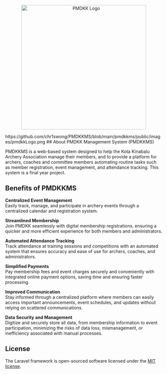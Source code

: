 <p align="center">
    <a href="#" target="_blank">
        <img src="images/pmdkkLogo.png](https://github.com/chr1swong/PMDKKMS/blob/main/pmdkkms/public/images/pmdkkLogo.png" width="400" alt="PMDKK Logo">
    </a>
</p>
https://github.com/chr1swong/PMDKKMS/blob/main/pmdkkms/public/images/pmdkkLogo.png
## About PMDKK Management System (PMDKKMS)

PMDKKMS is a web-based system designed to help the Kota Kinabalu Archery Association manage their members, and to provide a platform for archers, coaches and committee members automating routine tasks such as member registration, event management, and attendance tracking. This system is a final year project.

## Benefits of PMDKKMS

**Centralized Event Management**  
Easily track, manage, and participate in archery events through a centralized calendar and registration system.

**Streamlined Membership**  
Join PMDKK seamlessly with digital membership registrations, ensuring a quicker and more efficient experience for both members and administrators.

**Automated Attendance Tracking**  
Track attendance at training sessions and competitions with an automated system that ensures accuracy and ease of use for archers, coaches, and administrators.

**Simplified Payments**  
Pay membership fees and event charges securely and conveniently with integrated online payment options, saving time and ensuring faster processing.

**Improved Communication**  
Stay informed through a centralized platform where members can easily access important announcements, event schedules, and updates without relying on scattered communications.

**Data Security and Management**  
Digitize and securely store all data, from membership information to event participation, minimizing the risks of data loss, mismanagement, or inefficiency associated with manual processes.

## License

The Laravel framework is open-sourced software licensed under the [MIT license](https://opensource.org/licenses/MIT).
